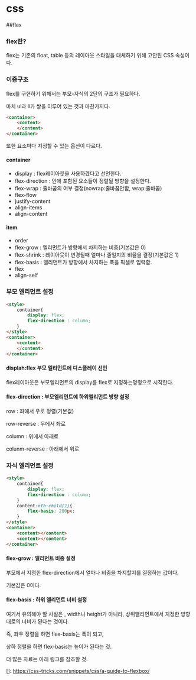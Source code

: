 # css

##flex

### flex란?

flex는 기존의 float, table 등의 레이아웃 스타일을 대체하기 위해 고안된 CSS 속성이다. 



### 이중구조

flex를 구현하기 위해서는 부모-자식의 2단의 구조가 필요하다. 

마치 ul과 li가 쌍을 이루어 있는 것과 마찬가지다. 

```html
<container>
	<content>
	</content>
</container>
```



또한 요소마다 지정할 수 있는 옵션이 다르다. 

#### container

- display : flex레이아웃을 사용하겠다고 선언한다. 
- flex-direction : 안에 포함된 요소들이 정렬될 방향을 설정한다.
- flex-wrap : 줄바꿈의 여부 결정(nowrap:줄바꿈안함, wrap:줄바꿈)
- flex-flow
- justify-content
- align-items
- align-content

#### item

- order
- flex-grow : 엘리먼트가 방향에서 차지하는 비중(기본값은 0)
- flex-shrink : 레이아웃이 변경될때 얼마나 줄일지의 비율을 결정(기본값은 1)
- flex-basis : 엘리먼트가 방향에서 차지하는 폭을 픽셀로 입력함.
- flex
- align-self




### 부모 엘리먼트 설정

```html
<style>
    container{
        display: flex;
        flex-direction : column;
    }
</style>
<container>
	<content>
	</content>
</container>
```

#### displah:flex 부모 엘리먼트에 디스플레이 선언

flex레이아웃은 부모엘리먼트의 display를 flex로 지정하는명령으로 시작한다. 



#### flex-direction : 부모엘리먼트에 하위엘리먼트 방향 설정

row : 좌에서 우로 정렬(기본값)

row-reverse : 우에서 좌로

column : 위에서 아래로

colunm-reverse : 아래에서 위로





### 자식 엘리먼트 설정

```html
<style>
    container{
        display: flex;
        flex-direction : column;
    }
    content:nth-child(2){
        flex-basis: 200px;
    }
</style>
<container>
	<content></content>
    <content></content>
</container>
```

#### flex-grow : 엘리먼트 비중 설정

부모에서 지정한 flex-direction에서 얼마나 비중을 차지할지를 결정하는 값이다. 

기본값은 0이다. 



#### flex-basis : 하위 엘리먼트 너비 설정

여기서 유의해야 할 사실은 , width나 height가 아니라, 상위엘리먼트에서 지정한 방향대로의 너비가 된다는 것이다. 

즉,  좌우 정렬을 하면 flex-basis는 폭이 되고,

상하 정렬을 하면 flex-basis는 높이가 된다는 것.



더 많은 자료는 아래 링크를 참조할 것.

[]: https://css-tricks.com/snippets/css/a-guide-to-flexbox/

